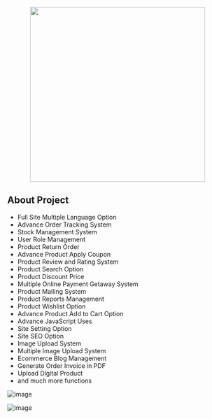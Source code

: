 <p align="center"><a href="https://laravel.com" target="_blank"><img src="https://raw.githubusercontent.com/laravel/art/master/logo-lockup/5%20SVG/2%20CMYK/1%20Full%20Color/laravel-logolockup-cmyk-red.svg" width="400"></a></p>


## About Project
- Full Site Multiple Language Option
- Advance Order Tracking System
- Stock Management System
- User Role Management
- Product Return Order
- Advance Product Apply Coupon
- Product Review and Rating System
- Product Search Option
- Product Discount Price
- Multiple Online Payment Getaway System
- Product Mailing System
- Product Reports Management
- Product Wishlist Option
- Advance Product Add to Cart Option
- Advance JavaScript Uses
- Site Setting Option
- Site SEO Option
- Image Upload System
- Multiple Image Upload System
- Ecommerce Blog Management
- Generate Order Invoice  in PDF
- Upload Digital Product
- and much more functions


![image](https://user-images.githubusercontent.com/62131240/170816864-f0cdd7af-9f32-44a5-93a3-cfb344180a4f.png)

![image](https://user-images.githubusercontent.com/62131240/170816905-0955b77b-2c65-4812-8079-14245190ab2c.png)
